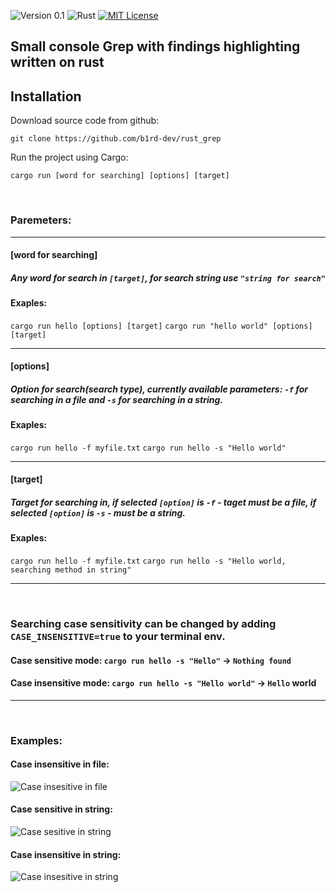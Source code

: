![Version 0.1](https://img.shields.io/badge/Version%200.1-FFC832?style=for-the-badge&logoColor=white)
![Rust](https://img.shields.io/badge/Rust-000?style=for-the-badge&logo=rust&logoColor=white)
[![MIT License](https://img.shields.io/badge/MIT%20License-004772?style=for-the-badge&logo=license&logoColor=white)](https://github.com/b1rd-dev/rust_grep/blob/main/LICENSE.md)

## Small console Grep with findings highlighting written on rust

## Installation

Download source code from github: 

`git clone https://github.com/b1rd-dev/rust_grep`

Run the project using Cargo:

`cargo run [word for searching] [options] [target]`

<br />

### Paremeters:

<hr/>

#### [word for searching]

##### Any word for search in `[target]`, for search string use `"string for search"`

#### Exaples:
`cargo run hello [options] [target]`
`cargo run "hello world" [options] [target]`

<hr/>

#### [options]

##### Option for search(search type), currently available parameters: `-f` for searching in a file and `-s` for searching in a string.

#### Exaples:
`cargo run hello -f myfile.txt`
`cargo run hello -s "Hello world"`

<hr/>

#### [target]

##### Target for searching in, if selected `[option]` is `-f` - taget must be a file, if selected `[option]` is `-s` - must be a string.

#### Exaples:
`cargo run hello -f myfile.txt`
`cargo run hello -s "Hello world, searching method in string"`

<hr/>

<br />

### Searching case sensitivity can be changed by adding `CASE_INSENSITIVE=true` to your terminal env.

#### Case sensitive mode: `cargo run hello -s "Hello"` -> `Nothing found`
#### Case insensitive mode: `cargo run hello -s "Hello world"` -> `Hello` world

<hr/>

<br />

### Examples:

#### Case insensitive in file:

![Case insesitive in file](http://github.com/b1rd-dev/rust_grep/examples/case_insensitive_in_file.png)

#### Case sensitive in string:

![Case sesitive in string](http://github.com/b1rd-dev/rust_grep/examples/case_sensitive_in_string.png)

#### Case insensitive in string:

![Case insesitive in string](http://github.com/b1rd-dev/rust_grep/examples/case_insensitive_in_string.png)
